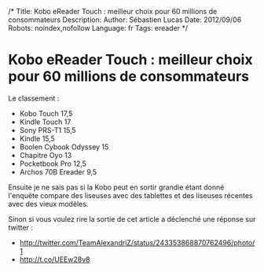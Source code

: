 /*
Title: Kobo eReader Touch : meilleur choix pour 60 millions de consommateurs
Description: 
Author: Sébastien Lucas
Date: 2012/09/06
Robots: noindex,nofollow
Language: fr
Tags: ereader
*/
# Kobo eReader Touch : meilleur choix pour 60 millions de consommateurs

Le classement :
* Kobo Touch 17,5
* Kindle Touch 17
* Sony PRS-T1 15,5
* Kindle 15,5
* Boolen Cybook Odyssey 15
* Chapitre Oyo 13
* Pocketbook Pro 12,5
* Archos 70B Ereader 9,5

Ensuite je ne sais pas si la Kobo peut en sortir grandie étant donné l'enquête compare des liseuses avec des tablettes et des liseuses récentes avec des vieux modèles.

Sinon si vous voulez rire la sortie de cet article a déclenché une réponse sur twitter :
* http://twitter.com/TeamAlexandriZ/status/243353868870762496/photo/1
* http://t.co/UEEw28v8


